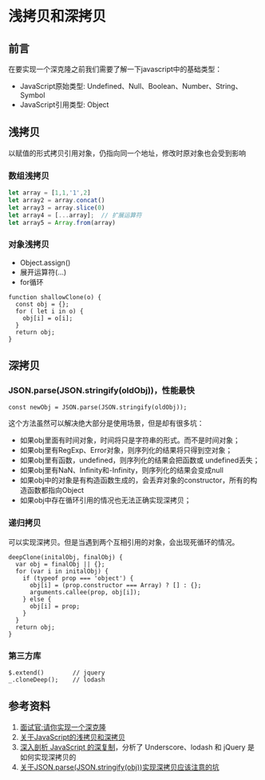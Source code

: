 # 浅拷贝和深拷贝

## 前言
在要实现一个深克隆之前我们需要了解一下javascript中的基础类型：  
- JavaScript原始类型: Undefined、Null、Boolean、Number、String、Symbol  
- JavaScript引用类型: Object

## 浅拷贝
以赋值的形式拷贝引用对象，仍指向同一个地址，修改时原对象也会受到影响

### 数组浅拷贝
```javascript
let array = [1,1,'1',2]
let array2 = array.concat()
let array3 = array.slice(0)
let array4 = [...array];  // 扩展运算符
let array5 = Array.from(array)
```

### 对象浅拷贝
- Object.assign()
- 展开运算符(...)
- for循环
```
function shallowClone(o) {
  const obj = {};
  for ( let i in o) {
    obj[i] = o[i];
  }
  return obj;
}
```

## 深拷贝
### JSON.parse(JSON.stringify(oldObj))，性能最快
```
const newObj = JSON.parse(JSON.stringify(oldObj));
```
这个方法虽然可以解决绝大部分是使用场景，但是却有很多坑：  
- 如果obj里面有时间对象，时间将只是字符串的形式。而不是时间对象；
- 如果obj里有RegExp、Error对象，则序列化的结果将只得到空对象；
- 如果obj里有函数，undefined，则序列化的结果会把函数或 undefined丢失；
- 如果obj里有NaN、Infinity和-Infinity，则序列化的结果会变成null
- 如果obj中的对象是有构造函数生成的，会丢弃对象的constructor，所有的构造函数都指向Object
- 如果obj中存在循环引用的情况也无法正确实现深拷贝；

### 递归拷贝
可以实现深拷贝。但是当遇到两个互相引用的对象，会出现死循环的情况。
```
deepClone(initalObj, finalObj) {    
  var obj = finalObj || {};    
  for (var i in initalObj) {                
    if (typeof prop === 'object') {
      obj[i] = (prop.constructor === Array) ? [] : {};   
      arguments.callee(prop, obj[i]);
    } else {
      obj[i] = prop;
    }
  }    
  return obj;
}
```

### 第三方库
```
$.extend()        // jquery
_.cloneDeep();    // lodash
```

## 参考资料
1. [面试官:请你实现一个深克隆](https://juejin.im/post/5abb55ee6fb9a028e33b7e0a)
2. [关于JavaScript的浅拷贝和深拷贝](https://www.cnblogs.com/Chen-XiaoJun/p/6217373.html)
3. [深入剖析 JavaScript 的深复制](http://jerryzou.com/posts/dive-into-deep-clone-in-javascript/)，分析了 Underscore、lodash 和 jQuery 是如何实现深拷贝的
4. [关于JSON.parse(JSON.stringify(obj))实现深拷贝应该注意的坑](https://www.jianshu.com/p/b084dfaad501)
